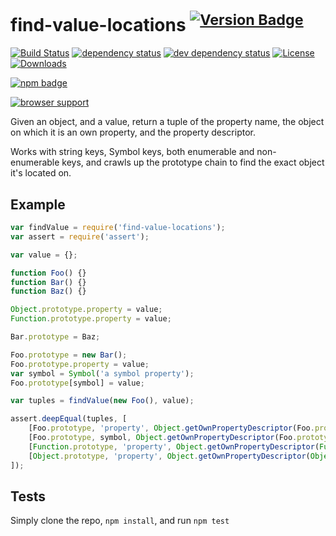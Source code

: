 # find-value-locations <sup>[![Version Badge][2]][1]</sup>

[![Build Status][3]][4]
[![dependency status][5]][6]
[![dev dependency status][7]][8]
[![License][license-image]][license-url]
[![Downloads][downloads-image]][downloads-url]

[![npm badge][11]][1]

[![browser support][9]][10]

Given an object, and a value, return a tuple of the property name, the object on which it is an own property, and the property descriptor.

Works with string keys, Symbol keys, both enumerable and non-enumerable keys, and crawls up the prototype chain to find the exact object it's located on.

## Example

```js
var findValue = require('find-value-locations');
var assert = require('assert');

var value = {};

function Foo() {}
function Bar() {}
function Baz() {}

Object.prototype.property = value;
Function.prototype.property = value;

Bar.prototype = Baz;

Foo.prototype = new Bar();
Foo.prototype.property = value;
var symbol = Symbol('a symbol property');
Foo.prototype[symbol] = value;

var tuples = findValue(new Foo(), value);

assert.deepEqual(tuples, [
	[Foo.prototype, 'property', Object.getOwnPropertyDescriptor(Foo.prototype, 'property')],
	[Foo.prototype, symbol, Object.getOwnPropertyDescriptor(Foo.prototype, symbol)],
	[Function.prototype, 'property', Object.getOwnPropertyDescriptor(Function.prototype, 'property')],
	[Object.prototype, 'property', Object.getOwnPropertyDescriptor(Object.prototype, 'property')]
]);
```

## Tests
Simply clone the repo, `npm install`, and run `npm test`

[1]: https://npmjs.org/package/find-value-locations
[2]: http://vb.teelaun.ch/ljharb/find-value-locations.svg
[3]: https://travis-ci.org/ljharb/find-value-locations.svg
[4]: https://travis-ci.org/ljharb/find-value-locations
[5]: https://david-dm.org/ljharb/find-value-locations.svg
[6]: https://david-dm.org/ljharb/find-value-locations
[7]: https://david-dm.org/ljharb/find-value-locations/dev-status.svg
[8]: https://david-dm.org/ljharb/find-value-locations#info=devDependencies
[9]: https://ci.testling.com/ljharb/find-value-locations.png
[10]: https://ci.testling.com/ljharb/find-value-locations
[11]: https://nodei.co/npm/find-value-locations.png?downloads=true&stars=true
[license-image]: http://img.shields.io/npm/l/find-value-locations.svg
[license-url]: LICENSE
[downloads-image]: http://img.shields.io/npm/dm/find-value-locations.svg
[downloads-url]: http://npm-stat.com/charts.html?package=find-value-locations
